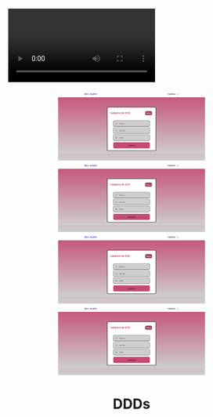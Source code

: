 ![Preview](video.mp4)

<div align="center" , dis>
    <img width="300px" src="./cadastro.png">
    <img width="300px" src="./cadastro.png">
    <img width="300px" src="./cadastro.png">
    <img width="300px" src="./cadastro.png">
    <h1 align="center">
        DDDs
    </h1>
</div>
